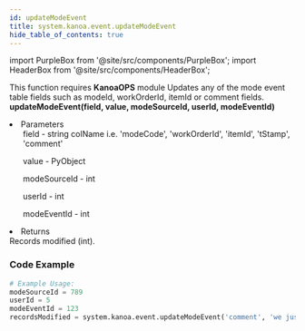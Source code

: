 ```yaml
---
id: updateModeEvent
title: system.kanoa.event.updateModeEvent
hide_table_of_contents: true
---
```


import PurpleBox from '@site/src/components/PurpleBox';
import HeaderBox from '@site/src/components/HeaderBox';

<PurpleBox>This function requires <b>KanoaOPS</b> module</PurpleBox>
<HeaderBox header="Description">
    Updates any of the mode event table fields such as modeId, workOrderId, itemId or comment fields.
</HeaderBox>
<HeaderBox header="Syntax">
    <b>updateModeEvent(field, value, modeSourceId, userId, modeEventId)</b>
    <li>Parameters <br />
        <ul>field - string colName i.e. 'modeCode', 'workOrderId', 'itemId', 'tStamp', 'comment'</ul>
        <ul>value - PyObject</ul>
        <ul>modeSourceId - int</ul>
        <ul>userId - int</ul>
        <ul>modeEventId - int</ul>
    </li>
    <li>Returns <br />
        Records modified (int).
    </li>
</HeaderBox>

### Code Example

```python
# Example Usage:
modeSourceId = 789
userId = 5
modeEventId = 123
recordsModified = system.kanoa.event.updateModeEvent('comment', 'we just added a comment', modeSourceId, userId, modeEventId)

